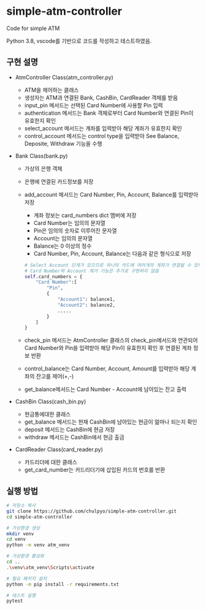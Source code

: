 # simple-atm-controller
Code for simple ATM

Python 3.8, vscode를 기반으로 코드를 작성하고 테스트하였음.  

## 구현 설명

- AtmController Class(atm_controller.py)
    - ATM을 제어하는 클래스
    - 생성자는 ATM과 연결된 Bank, CashBin, CardReader 객체를 받음
    - input_pin 메서드는 선택된 Card Number에 사용할 Pin 입력
    - authentication 메서드는 Bank 객체로부터 Card Number와 연결된 Pin이 유효한지 확인
    - select_account 메서드는 계좌를 입력받아 해당 계좌가 유효한지 확인
    - control_account 메서드는 control type을 입력받아 See Balance, Deposite, Withdraw 기능을 수행

- Bank Class(bank.py)
    - 가상의 은행 객체
    - 은행에 연결된 카드정보를 저장
    - add_account 메서드는 Card Number, Pin, Account, Balance를 입력받아 저장
        - 계좌 정보는 card_numbers dict 맴버에 저장
        - Card Number는 임의의 문자열
        - Pin은 임의의 숫자로 이루어진 문자열
        - Account는 임의의 문자열
        - Balance는 0 이상의 정수
        - Card Number, Pin, Account, Balance는 다음과 같은 형식으로 저장
        ``` python
        # Select Account 단계가 있으므로 하나의 카드에 여러개의 계좌가 연결될 수 있다고 가정
        # Card Number와 Account 제거 기능은 추가로 구현하지 않음
        self.card_numbers = {
            "Card Number":[
                "Pin",
                {
                    "Account1": balance1,
                    "Account2": balance2,
                    .....
                }
            ]
        }
        ```

    - check_pin 메서드는 AtmController 클래스의 check_pin메서드와 연관되어 Card Number와 Pin을 입력받아 해당 Pin이 유효한지 확인 후 연결된 계좌 정보 반환
    - control_balance는 Card Number, Account, Amount를 입력받아 해당 계좌의 잔고를 제어(+,-)
    - get_balance메서드는 Card Number - Account에 남아있는 잔고 출력


- CashBin Class(cash_bin.py)
    - 현금통에대한 클래스
    - get_balance 메서드는 현재 CashBin에 남아있는 현금이 얾마나 되는지 확인
    - deposit 메서드는 CashBin에 현금 저장
    - withdraw 메서드는 CashBin에서 현금 출금

- CardReader Class(card_reader.py)
    - 카드리더에 대한 클래스
    - get_card_number는 카드리더기에 삽입된 카드의 번호를 반환

## 실행 방법

``` bash
# 저장소 복사
git clone https://github.com/chulpyo/simple-atm-controller.git
cd simple-atm-controller

# 가상환경 생성
mkdir venv
cd venv
python -m venv atm_venv

# 가상환경 활성화
cd ..
.\venv\atm_venv\Scripts\activate

# 필요 패키지 설치
python -m pip install -r requirements.txt

# 테스트 실행
pytest
```
